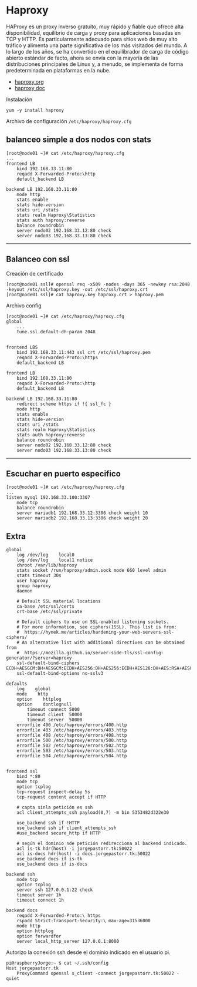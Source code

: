# Haproxy

HAProxy es un proxy inverso gratuito, muy rápido y fiable que ofrece alta disponibilidad, equilibrio de carga y proxy para aplicaciones basadas en TCP y HTTP. Es particularmente adecuado para sitios web de muy alto tráfico y alimenta una parte significativa de los más visitados del mundo. A lo largo de los años, se ha convertido en el equilibrador de carga de código abierto estándar de facto, ahora se envía con la mayoría de las distribuciones principales de Linux y, a menudo, se implementa de forma predeterminada en plataformas en la nube. 

- [haproxy.org](http://www.haproxy.org/)
- [haproxy doc](http://www.haproxy.org/download/1.4/doc/configuration.txt)


Instalación

	yum -y install haproxy 

Archivo de configuración `/etc/haproxy/haproxy.cfg`

## balanceo simple a dos nodos con stats

	[root@node01 ~]# cat /etc/haproxy/haproxy.cfg 
	...
	frontend LB
		bind 192.168.33.11:80
		reqadd X-Forwarded-Proto:\http
		default_backend LB

	backend LB 192.168.33.11:80
		mode http
		stats enable
		stats hide-version
		stats uri /stats
		stats realm Haproxy\Statistics
		stats auth haproxy:reverse
		balance roundrobin
		server nodo02 192.168.33.12:80 check
		server nodo03 192.168.33.13:80 check

---

## Balanceo con ssl

Creación de certificado

	[root@node01 ssl]# openssl req -x509 -nodes -days 365 -newkey rsa:2048 -keyout /etc/ssl/haproxy.key -out /etc/ssl/haproxy.crt
	[root@node01 ssl]# cat haproxy.key haproxy.crt > haproxy.pem

Archivo config

	[root@node01 ~]# cat /etc/haproxy/haproxy.cfg 
	global
		...
		tune.ssl.default-dh-param 2048


	frontend LBS
		bind 192.168.33.11:443 ssl crt /etc/ssl/haproxy.pem
		reqadd X-Forwarded-Proto:\https
		default_backend LB

	frontend LB
		bind 192.168.33.11:80
		reqadd X-Forwarded-Proto:\http
		default_backend LB

	backend LB 192.168.33.11:80
		redirect scheme https if !{ ssl_fc }
		mode http
		stats enable
		stats hide-version
		stats uri /stats
		stats realm Haproxy\Statistics
		stats auth haproxy:reverse
		balance roundrobin
		server nodo02 192.168.33.12:80 check
		server nodo03 192.168.33.13:80 check

---

## Escuchar en puerto especifico

	[root@node01 ~]# cat /etc/haproxy/haproxy.cfg 
	...
	listen mysql 192.168.33.100:3307
		mode tcp
		balance roundrobin
		server mariadb1 192.168.33.12:3306 check weight 10
		server mariadb2 192.168.33.13:3306 check weight 20


## Extra

	global
		log /dev/log    local0
		log /dev/log    local1 notice
		chroot /var/lib/haproxy
		stats socket /run/haproxy/admin.sock mode 660 level admin
		stats timeout 30s
		user haproxy
		group haproxy
		daemon

		# Default SSL material locations
		ca-base /etc/ssl/certs
		crt-base /etc/ssl/private

		# Default ciphers to use on SSL-enabled listening sockets.
		# For more information, see ciphers(1SSL). This list is from:
		#  https://hynek.me/articles/hardening-your-web-servers-ssl-ciphers/
		# An alternative list with additional directives can be obtained from
		#  https://mozilla.github.io/server-side-tls/ssl-config-generator/?server=haproxy
		ssl-default-bind-ciphers ECDH+AESGCM:DH+AESGCM:ECDH+AES256:DH+AES256:ECDH+AES128:DH+AES:RSA+AESGCM:RSA+AES:!aNULL:!MD5:!DSS
		ssl-default-bind-options no-sslv3

	defaults
		log    global
		mode    http
		option    httplog
		option    dontlognull
			timeout connect 5000
			timeout client  50000
			timeout server  50000
		errorfile 400 /etc/haproxy/errors/400.http
		errorfile 403 /etc/haproxy/errors/403.http
		errorfile 408 /etc/haproxy/errors/408.http
		errorfile 500 /etc/haproxy/errors/500.http
		errorfile 502 /etc/haproxy/errors/502.http
		errorfile 503 /etc/haproxy/errors/503.http
		errorfile 504 /etc/haproxy/errors/504.http


	frontend ssl
		bind *:80 
		mode tcp
		option tcplog
		tcp-request inspect-delay 5s
		tcp-request content accept if HTTP

		# capta sinla petición es ssh
		acl client_attempts_ssh payload(0,7) -m bin 5353482d322e30

		use_backend ssh if !HTTP
		use_backend ssh if client_attempts_ssh
		#use_backend secure_http if HTTP

		# según el dominio nde petición redirecciona al backend indicado.
		acl is-tk hdr(host) -i jorgepastorr.tk:50022
		acl is-docs hdr(host) -i docs.jorgepastorr.tk:50022
		use_backend docs if is-tk
		use_backend docs if is-docs

	backend ssh
		mode tcp
		option tcplog
		server ssh 127.0.0.1:22 check
		timeout server 1h
		timeout connect 1h

	backend docs
		reqadd X-Forwarded-Proto:\ https
		rspadd Strict-Transport-Security:\ max-age=31536000
		mode http
		option httplog
		option forwardfor
		server local_http_server 127.0.0.1:8000


Autorizo la conexión ssh desde el dominio indicado en el usuario pi.


	pi@raspberryJorge:~ $ cat ~/.ssh/config
	Host jorgepastorr.tk
		ProxyCommand openssl s_client -connect jorgepastorr.tk:50022 -quiet



